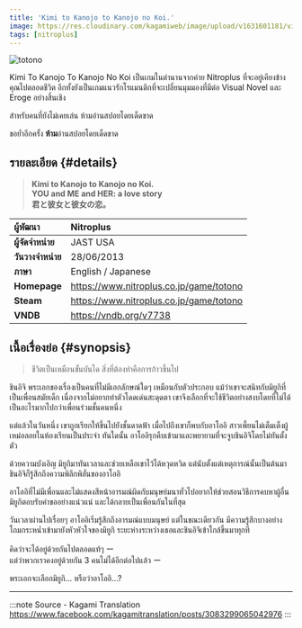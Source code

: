 ```yaml
---
title: 'Kimi to Kanojo to Kanojo no Koi.'
image: https://res.cloudinary.com/kagamiweb/image/upload/v1631601181/visualnovel/preview/totono.jpg
tags: [nitroplus]
---
```


![totono](https://res.cloudinary.com/kagamiweb/image/upload/v1631601181/visualnovel/preview/totono.jpg)

Kimi To Kanojo To Kanojo No Koi เป็นเกมในตำนานจากค่าย Nitroplus ที่จะอยู่เคียงข้างคุณไปตลอดชีวิต อีกทั้งยังเป็นเกมแนวรักโรแมนติกที่จะเปลี่ยนมุมมองที่มีต่อ Visual Novel และ Eroge อย่างสิ้นเชิง

สำหรับคนที่ยังไม่เคยเล่น ห้ามอ่านสปอยโดยเด็ดขาด

ขอย้ำอีกครั้ง **ห้าม**อ่านสปอยโดยเด็ดขาด

## รายละเอียด {#details}

> **Kimi to Kanojo to Kanojo no Koi.**  
> **YOU and ME and HER: a love story**  
> **君と彼女と彼女の恋。**

| ผู้พัฒนา | Nitroplus |
| :---- | :---- |
| **ผู้จัดจำหน่าย** | JAST USA |
| **วันวางจำหน่าย** | 28/06/2013 |
| **ภาษา** | English / Japanese |
| **Homepage** | https://www.nitroplus.co.jp/game/totono |
| **Steam** | https://www.nitroplus.co.jp/game/totono |
| **VNDB** | https://vndb.org/v7738 |

## เนื้อเรื่องย่อ {#synopsis}

> ‍‍‍‍‍‍ชีวิตเป็นเหมือนขั้นบันได สิ่งที่ต้องทำคือการก้าวขึ้นไป

ชินอิจิ พระเอกของเรื่องเป็นคนที่ไม่มีเอกลักษณ์ใดๆ เหมือนกับตัวประกอบ แม้ว่าเขาจะสนิทกับมิยูกิที่เป็นเพื่อนสมัยเด็ก เนื่องจากไม่อยากทำตัวโดดเด่นสะดุดตา เขาจึงเลือกที่จะใช้ชีวิตอย่างสงบโดยที่ไม่ได้เป็นอะไรมากไปกว่าเพื่อนร่วมชั้นคนหนึ่ง

แต่แล้วในวันหนึ่ง เขาถูกเรียกให้ขึ้นไปยังชั้นดาดฟ้า เมื่อไปถึงเขาก็พบกับอาโออิ สาวเพี้ยนไม่เต็มเต็งผู้เหม่อลอยในห้องเรียนเป็นประจำ ทันใดนั้น อาโออิรุกคืบเข้ามาและพยายามที่จะจูบชินอิจิโดยไม่ทันตั้งตัว

ด้วยความบังเอิญ มิยูกิมาทันเวลาและช่วยเหลือเขาไว้ได้หวุดหวิด แต่นับตั้งแต่เหตุการณ์นั้นเป็นต้นมา ชินอิจิก็รู้สึกถึงความพิลึกพิลั่นของอาโออิ

อาโออิที่ไม่มีเพื่อนและไม่แสดงสีหน้าอารมณ์ผิดกับมนุษย์มนาทั่วไปอยากให้ช่วยสอนวิธีการคบหาผู้อื่น มิยูกิตอบรับคำขออย่างแน่วแน่ และได้กลายเป็นเพื่อนกันในที่สุด

วันเวลาผ่านไปเรื่อยๆ อาโออิเริ่มรู้สึกถึงอารมณ์แบบมนุษย์ แต่ในขณะเดียวกัน มีความรู้สึกบางอย่างโถมกระหน่ำเข้ามายังหัวหัวใจของมิยูกิ ระยะห่างระหว่างเธอและชินอิจิเข้าใกล้ขึ้นมาทุกที

คิดว่าจะได้อยู่ด้วยกันไปตลอดแท้ๆ ー  
แต่ว่าพวกเราคงอยู่ด้วยกัน 3 คนไม่ได้อีกต่อไปแล้ว ー  

พระเอกจะเลือกมิยูกิ... หรือว่าอาโออิ...?

---
:::note Source - Kagami Translation
https://www.facebook.com/kagamitranslation/posts/3083299065042976
:::